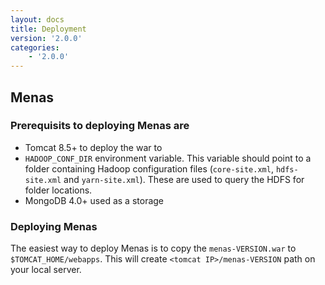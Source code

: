 ```yaml
---
layout: docs
title: Deployment
version: '2.0.0'
categories:
    - '2.0.0'
---
```


## Menas

### Prerequisits to deploying Menas are

- Tomcat 8.5+ to deploy the war to
- `HADOOP_CONF_DIR` environment variable. This variable should point to a folder containing Hadoop configuration files (`core-site.xml`, `hdfs-site.xml` and `yarn-site.xml`). These are used to query the HDFS for folder locations.
- MongoDB 4.0+ used as a storage

### Deploying Menas

The easiest way to deploy Menas is to copy the `menas-VERSION.war` to `$TOMCAT_HOME/webapps`. This will create `<tomcat IP>/menas-VERSION` path on your local server.
